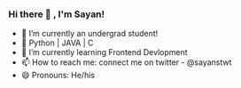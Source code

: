 ### Hi there 👋 , I'm Sayan!

- 🔭 I’m currently an undergrad student!
- 🧠 Python | JAVA | C
- 🌱 I’m currently learning Frontend Devlopment
- 📫 How to reach me: connect me on twitter - @sayanstwt
- 😄 Pronouns: He/his
 

